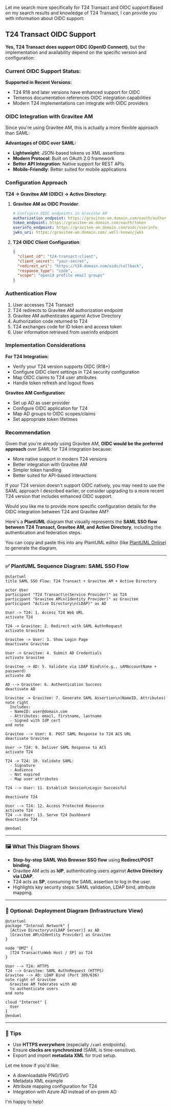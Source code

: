 Let me search more specifically for T24 Transact and OIDC support:Based on my search results and knowledge of T24 Transact, I can provide you with information about OIDC support:

## T24 Transact OIDC Support

**Yes, T24 Transact does support OIDC (OpenID Connect)**, but the implementation and availability depend on the specific version and configuration:

### Current OIDC Support Status:

**Supported in Recent Versions:**
- T24 R18 and later versions have enhanced support for OIDC
- Temenos documentation references OIDC integration capabilities
- Modern T24 implementations can integrate with OIDC providers

### OIDC Integration with Gravitee AM

Since you're using Gravitee AM, this is actually a more flexible approach than SAML:

**Advantages of OIDC over SAML:**
- **Lightweight**: JSON-based tokens vs XML assertions
- **Modern Protocol**: Built on OAuth 2.0 framework
- **Better API Integration**: Native support for REST APIs
- **Mobile-Friendly**: Better suited for mobile applications

### Configuration Approach

**T24 → Gravitee AM (OIDC) → Active Directory:**

1. **Gravitee AM as OIDC Provider**:
   ```yaml
   # Configure OIDC endpoints in Gravitee AM
   authorization_endpoint: https://gravitee-am.domain.com/oauth/authorize
   token_endpoint: https://gravitee-am.domain.com/oauth/token  
   userinfo_endpoint: https://gravitee-am.domain.com/oidc/userinfo
   jwks_uri: https://gravitee-am.domain.com/.well-known/jwks
   ```

2. **T24 OIDC Client Configuration**:
   ```json
   {
     "client_id": "t24-transact-client",
     "client_secret": "your-secret",
     "redirect_uri": "https://t24.domain.com/oidc/callback",
     "response_type": "code",
     "scope": "openid profile email groups"
   }
   ```

### Authentication Flow

1. User accesses T24 Transact
2. T24 redirects to Gravitee AM authorization endpoint
3. Gravitee AM authenticates against Active Directory
4. Authorization code returned to T24
5. T24 exchanges code for ID token and access token
6. User information retrieved from userinfo endpoint

### Implementation Considerations

**For T24 Integration:**
- Verify your T24 version supports OIDC (R18+)
- Configure OIDC client settings in T24 security configuration
- Map OIDC claims to T24 user attributes
- Handle token refresh and logout flows

**Gravitee AM Configuration:**
- Set up AD as user provider
- Configure OIDC application for T24
- Map AD groups to OIDC scopes/claims
- Set appropriate token lifetimes

### Recommendation

Given that you're already using Gravitee AM, **OIDC would be the preferred approach** over SAML for T24 integration because:

- More native support in modern T24 versions
- Better integration with Gravitee AM
- Simpler token handling
- Better suited for API-based interactions

If your T24 version doesn't support OIDC natively, you may need to use the SAML approach I described earlier, or consider upgrading to a more recent T24 version that includes enhanced OIDC support.

Would you like me to provide more specific configuration details for the OIDC integration between T24 and Gravitee AM?



Here's a **PlantUML** diagram that visually represents the **SAML SSO flow between T24 Transact, Gravitee AM, and Active Directory**, including the authentication and federation steps.

You can copy and paste this into any PlantUML editor (like [PlantUML Online](https://www.plantuml.com/plantuml/)) to generate the diagram.

---

### ✅ PlantUML Sequence Diagram: SAML SSO Flow

```plantuml
@startuml
title SAML SSO Flow: T24 Transact + Gravitee AM + Active Directory

actor User
participant "T24 Transact\n(Service Provider)" as T24
participant "Gravitee AM\n(Identity Provider)" as Gravitee
participant "Active Directory\n(LDAP)" as AD

User -> T24: 1. Access T24 Web URL
activate T24

T24 -> Gravitee: 2. Redirect with SAML AuthnRequest
activate Gravitee

Gravitee -> User: 3. Show Login Page
deactivate Gravitee

User -> Gravitee: 4. Submit AD Credentials
activate Gravitee

Gravitee -> AD: 5. Validate via LDAP Bind\n(e.g., sAMAccountName + password)
activate AD

AD --> Gravitee: 6. Authentication Success
deactivate AD

Gravitee -> Gravitee: 7. Generate SAML Assertion\n(NameID, Attributes)
note right
  Includes:
  - NameID: user@domain.com
  - Attributes: email, firstname, lastname
  - Signed with IdP cert
end note

Gravitee --> User: 8. POST SAML Response to T24 ACS URL
deactivate Gravitee

User -> T24: 9. Deliver SAML Response to ACS
activate T24

T24 -> T24: 10. Validate SAML:
  - Signature
  - Audience
  - Not expired
  - Map user attributes

T24 --> User: 11. Establish Session\nLogin Successful

deactivate T24

User --> T24: 12. Access Protected Resource
activate T24
T24 --> User: 13. Serve T24 Dashboard
deactivate T24

@enduml
```

---

### 🖼️ What This Diagram Shows

- **Step-by-step SAML Web Browser SSO flow** using **Redirect/POST binding**.
- Gravitee AM acts as **IdP**, authenticating users against **Active Directory via LDAP**.
- T24 acts as **SP**, consuming the SAML assertion to log in the user.
- Highlights key security steps: SAML validation, LDAP bind, attribute mapping.

---

### 🔧 Optional: Deployment Diagram (Infrastructure View)

```plantuml
@startuml
package "Internal Network" {
  [Active Directory\n(LDAP Server)] as AD
  [Gravitee AM\nIdentity Provider] as Gravitee
}

node "DMZ" {
  [T24 Transact\nWeb Host / SP] as T24
}

User --> T24: HTTPS
T24 --> Gravitee: SAML AuthnRequest (HTTPS)
Gravitee --> AD: LDAP Bind (Port 389/636)
note right of Gravitee
  Gravitee AM federates with AD
  to authenticate users
end note

cloud "Internet" {
  User
}
@enduml
```

---

### 📌 Tips

- Use **HTTPS everywhere** (especially `/saml` endpoints).
- Ensure **clocks are synchronized** (SAML is time-sensitive).
- Export and import **metadata XML** for trust setup.

Let me know if you'd like:
- A downloadable PNG/SVG
- Metadata XML example
- Attribute mapping configuration for T24
- Integration with Azure AD instead of on-prem AD

I'm happy to help!
